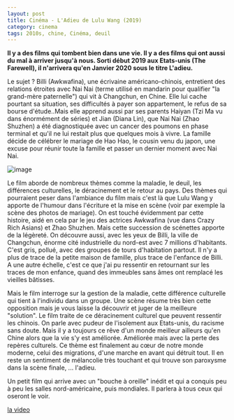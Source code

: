```yaml
---
layout: post
title: Cinéma - L'Adieu de Lulu Wang (2019)
category: cinema
tags: 2010s, chine, Cinéma, deuil
---
```

**Il y a des films qui tombent bien dans une vie. Il y a des films qui ont aussi du mal à arriver jusqu'à nous. Sorti début 2019 aux Etats-unis (The Farewell), il n'arrivera qu'en Janvier 2020 sous le titre L'adieu.**

Le sujet ? Billi (Awkwafina), une écrivaine américano-chinois, entretient des relations étroites avec Nai Nai (terme utilisé en mandarin pour qualifier "la grand-mère paternelle") qui vit à Changchun, en Chine. Elle lui cache pourtant sa situation, ses difficultés à payer son appartement, le refus de sa bourse d'étude..Mais elle apprend aussi par ses parents Haiyan (Tzi Ma vu dans énormément de séries) et Jian (Diana Lin), que Nai Nai (Zhao Shuzhen) a été diagnostiquée avec un cancer des poumons en phase terminal et qu'il ne lui restait plus que quelques mois à vivre. La famille décide de célébrer le mariage de Hao Hao, le cousin venu du japon, une excuse pour réunir toute la famille et passer un dernier moment avec Nai Nai. 

![image](https://cheziceman.files.wordpress.com/2019/11/farewelllulu.jpg)

Le film aborde de nombreux thèmes comme la maladie, le deuil, les différences culturelles, le déracinement et le retour au pays. Des thèmes qui pourraient peser dans l'ambiance du film mais c'est là que Lulu Wang y apporte de l'humour dans l'écriture et la mise en scène (voir par exemple la scène des photos de mariage). On est touché évidemment par cette histoire, aidé en cela par le jeu des actrices Awkwafina (vue dans Crazy Rich Asians) et Zhao Shuzhen. Mais cette succession de scénettes apporte de la légèreté. On découvre aussi, avec les yeux de Billi, la ville de Changchun, énorme cité industrielle du nord-est avec 7 millions d'habitants. C'est gris, pollué, avec des groupes de tours d'habitation partout. Il n'y a plus de trace de la petite maison de famille, plus trace de l'enfance de Billi. A une autre échelle, c'est ce que j'ai pu ressentir en retournant sur les traces de mon enfance, quand des immeubles sans âmes ont remplacé les vieilles bâtisses.

Mais le film interroge sur la gestion de la maladie, cette différence culturelle qui tient à l'individu dans un groupe. Une scène résume très bien cette opposition mais je vous laisse la découvrir et juger de la meilleure "solution". Le film traite de ce déracinement culturel que peuvent ressentir les chinois. On parle avec pudeur de l'isolement aux Etats-unis, du racisme sans doute. Mais il y a toujours ce rêve d'un monde meilleur ailleurs qu'en Chine alors que la vie s'y est améliorée. Améliorée mais avec la perte des repères culturels. Ce thème est finalement au cœur de notre monde moderne, celui des migrations, d'une marche en avant qui détruit tout. Il en reste un sentiment de mélancolie très touchant et qui trouve son paroxysme dans la scène finale, ... l'adieu. 

Un petit film qui arrive avec un "bouche à oreille" inédit et qui a conquis peu à peu les salles nord-américaine, puis mondiales. Il parlera à tous ceux qui oseront le voir. 

[la video](https://www.youtube.com/watch?v=0jSvuaJbQ8s)


